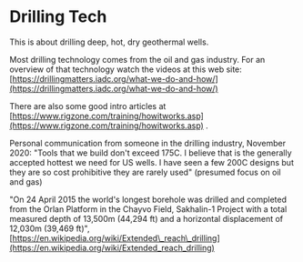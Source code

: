 # Drilling Tech

This is about drilling deep, hot, dry geothermal wells.

Most drilling technology comes from the oil and gas industry. For an overview of that technology watch the videos at this web site: [https://drillingmatters.iadc.org/what-we-do-and-how/](https://drillingmatters.iadc.org/what-we-do-and-how/)

There are also some good intro articles at [https://www.rigzone.com/training/howitworks.asp](https://www.rigzone.com/training/howitworks.asp) .

Personal communication from someone in the drilling industry, November 2020: "Tools that we build don't exceed 175C. I believe that is the generally accepted hottest we need for US wells. I have seen a few 200C designs but they are so cost prohibitive they are rarely used" \(presumed focus on oil and gas\)

"On 24 April 2015 the world's longest borehole was drilled and completed from the Orlan Platform in the Chayvo Field, Sakhalin-1 Project with a total measured depth of 13,500m \(44,294 ft\) and a horizontal displacement of 12,030m \(39,469 ft\)", [https://en.wikipedia.org/wiki/Extended\_reach\_drilling](https://en.wikipedia.org/wiki/Extended_reach_drilling)


